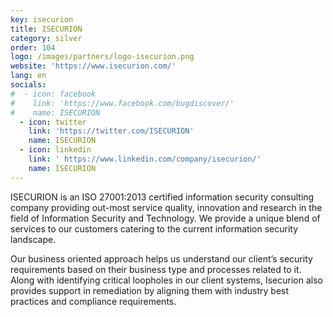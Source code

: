 ```yaml
---
key: isecurion
title: ISECURION
category: silver
order: 104
logo: /images/partners/logo-isecurion.png
website: 'https://www.isecurion.com/'
lang: en
socials:
#  - icon: facebook
#    link: 'https://www.facebook.com/bugdiscover/'
#    name: ISECURION
  - icon: twitter
    link: 'https://twitter.com/ISECURION'
    name: ISECURION
  - icon: linkedin
    link: ' https://www.linkedin.com/company/isecurion/'
    name: ISECURION
---
```

ISECURION is an ISO 27001:2013 certified information security consulting company providing out-most service quality, innovation and research in the field of Information Security and Technology. We provide a unique blend of services to our customers catering to the current information security landscape.

Our business oriented approach helps us understand our client’s security requirements based on their business type and processes related to it. Along with identifying critical loopholes in our client systems, Isecurion also provides support in remediation by aligning them with industry best practices and compliance requirements.


